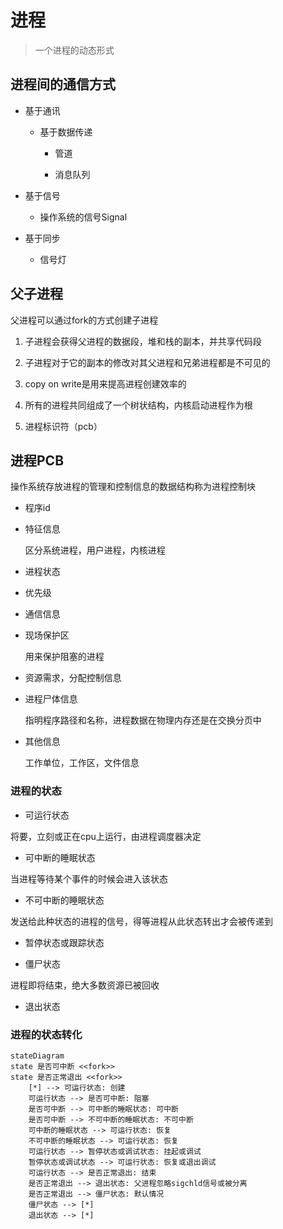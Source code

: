 # 进程

> 一个进程的动态形式

## 进程间的通信方式

- 基于通讯

    - 基于数据传递

        - 管道

        - 消息队列

- 基于信号

    - 操作系统的信号Signal

- 基于同步

    - 信号灯

## 父子进程

父进程可以通过fork的方式创建子进程

1. 子进程会获得父进程的数据段，堆和栈的副本，并共享代码段

2. 子进程对于它的副本的修改对其父进程和兄弟进程都是不可见的

3. copy on write是用来提高进程创建效率的

4. 所有的进程共同组成了一个树状结构，内核启动进程作为根

5. 进程标识符（pcb）


## 进程PCB

操作系统存放进程的管理和控制信息的数据结构称为进程控制块

- 程序id

- 特征信息

    区分系统进程，用户进程，内核进程

- 进程状态

- 优先级

- 通信信息

- 现场保护区

    用来保护阻塞的进程

- 资源需求，分配控制信息

- 进程尸体信息

    指明程序路径和名称，进程数据在物理内存还是在交换分页中

- 其他信息

    工作单位，工作区，文件信息

### 进程的状态

- 可运行状态

将要，立刻或正在cpu上运行，由进程调度器决定

- 可中断的睡眠状态

当进程等待某个事件的时候会进入该状态

- 不可中断的睡眠状态

发送给此种状态的进程的信号，得等进程从此状态转出才会被传递到

- 暂停状态或跟踪状态

- 僵尸状态

进程即将结束，绝大多数资源已被回收

- 退出状态

### 进程的状态转化

```mermaid
stateDiagram
state 是否可中断 <<fork>>
state 是否正常退出 <<fork>>
    [*] --> 可运行状态: 创建
    可运行状态 --> 是否可中断: 阻塞
    是否可中断 --> 可中断的睡眠状态: 可中断
    是否可中断 --> 不可中断的睡眠状态: 不可中断
    可中断的睡眠状态 --> 可运行状态: 恢复
    不可中断的睡眠状态 --> 可运行状态: 恢复
    可运行状态 --> 暂停状态或调试状态: 挂起或调试
    暂停状态或调试状态 --> 可运行状态: 恢复或退出调试
    可运行状态 --> 是否正常退出: 结束
    是否正常退出 --> 退出状态: 父进程忽略sigchld信号或被分离
    是否正常退出 --> 僵尸状态: 默认情况
    僵尸状态 --> [*]
    退出状态 --> [*]
```

